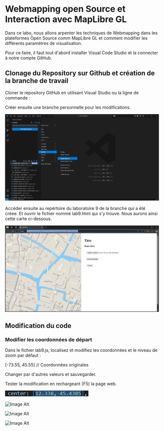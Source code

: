 # Webmapping open Source et Interaction avec MapLibre GL
Dans ce labo, nous allons arpenter les techniques de Webmapping dans les plateformes Open Source comm MapLibre GL et comment modifier les différents paramètres de visualisation.

Pour ce faire, il faut tout d'abord installer Visual Code Studio et la connecter à notre compte GitHub.

## Clonage du Repository sur Github et création de la branche de travail
Cloner le repository GitHub en utilisant Visual Studio ou la ligne de commande :

Créer ensuite une branche personnelle pour les modifications.

![Image Alt](https://github.com/Lorry139/geo7630h25/blob/467f40aeb3891904646ee297382bf99e478c4956/Laboratoire%209/Capture%20d%E2%80%99%C3%A9cran%202025-03-11%20210715.png)

Accéder ensuite au repértoire du laboratoire 9 de la branche qui a été créee.
Et ouvrir le fichier nommé lab9.html qui s'y trouve.
Nous aurons ainsi cette carte ci-dessous.

![Image Alt](https://github.com/Lorry139/geo7630h25/blob/467f40aeb3891904646ee297382bf99e478c4956/Laboratoire%209/Capture%20d%E2%80%99%C3%A9cran%202025-03-11%20211124.png)

## Modification du code
### Modifier les coordonnées de départ

Dans le fichier lab9.js, localisez et modifiez les coordonnées et le niveau de zoom par défaut :

[-73.55, 45.55] // Coordonnées originales

Changer par d'autres valeurs et sauvegarder.

Tester la modification en rechargeant (F5) la page web.

![Image Alt](https://github.com/Lorry139/geo7630h25/blob/467f40aeb3891904646ee297382bf99e478c4956/Laboratoire%209/Capture%20d%E2%80%99%C3%A9cran%202025-03-11%20211331.png)


![Image Alt]()

![Image Alt]()

![Image Alt]()
